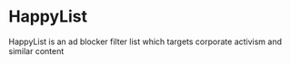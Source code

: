 # HappyList
HappyList is an ad blocker filter list which targets corporate activism and similar content
